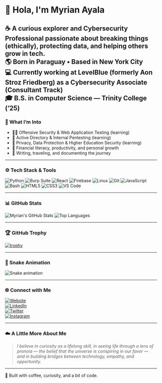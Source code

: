 # 👋 Hola, I'm Myrian Ayala  

☕ A curious explorer and **Cybersecurity Professional** passionate about breaking things (ethically), protecting data, and helping others grow in tech.  
🌎 Born in Paraguay • Based in New York City  
💻 Currently working at **LevelBlue (formerly Aon Stroz Friedberg)** as a **Cybersecurity Associate (Consultant Track)**  
🎓 B.S. in Computer Science — **Trinity College** (‘25)  
---
### 🧠 What I’m Into  
- 🕵️‍♀️ Offensive Security & Web Application Testing (learning)
- 🧩 Active Directory & Internal Pentesting (learning)
- 🌱 Privacy, Data Protection & Higher Education Security (learning)
- 💸 Financial literacy, productivity, and personal growth  
- 🦥 Writing, traveling, and documenting the journey  
---
### ⚙️ Tech Stack & Tools  
![Python](https://img.shields.io/badge/-Python-05122A?style=flat&logo=Python)
![Burp Suite](https://img.shields.io/badge/-Burp_Suite-05122A?style=flat&logo=PortSwigger)
![React](https://img.shields.io/badge/-React-05122A?style=flat&logo=React)
![Firebase](https://img.shields.io/badge/-Firebase-05122A?style=flat&logo=Firebase)
![Linux](https://img.shields.io/badge/-Linux-05122A?style=flat&logo=Linux)
![Git](https://img.shields.io/badge/-Git-05122A?style=flat&logo=Git)
![JavaScript](https://img.shields.io/badge/-JavaScript-05122A?style=flat&logo=JavaScript)
![Bash](https://img.shields.io/badge/-Bash-05122A?style=flat&logo=GNU-Bash)
![HTML5](https://img.shields.io/badge/-HTML5-05122A?style=flat&logo=HTML5)
![CSS3](https://img.shields.io/badge/-CSS3-05122A?style=flat&logo=CSS3)
![VS Code](https://img.shields.io/badge/-VS_Code-05122A?style=flat&logo=Visual-Studio-Code)

---

### 📊 GitHub Stats  
![Myrian's GitHub Stats](https://github-readme-stats.vercel.app/api?username=myrianayala&show_icons=true&theme=radical)
![Top Languages](https://github-readme-stats.vercel.app/api/top-langs/?username=myrianayala&layout=compact&theme=radical)

---

### 🏆 GitHub Trophy  
[![trophy](https://github-profile-trophy.vercel.app/?username=myrianayala&theme=radical&column=7)](https://github.com/ryo-ma/github-profile-trophy)

---

### 🐍 Snake Animation  
![Snake animation](https://github.com/myrianayala/myrianayala/blob/output/github-contribution-grid-snake.svg)

---

### 🌐 Connect with Me  
[![Website](https://img.shields.io/badge/-Website-000000?style=flat&logo=About.me&logoColor=white)](https://myrianayala.com)  
[![LinkedIn](https://img.shields.io/badge/-LinkedIn-0077B5?style=flat&logo=LinkedIn&logoColor=white)](https://www.linkedin.com/in/myrian-ayala)  
[![Twitter](https://img.shields.io/badge/-Twitter-1DA1F2?style=flat&logo=Twitter&logoColor=white)](https://twitter.com)  
[![Instagram](https://img.shields.io/badge/-Instagram-E4405F?style=flat&logo=Instagram&logoColor=white)](https://instagram.com)  

---

### ☁️ A Little More About Me  
> *I believe in curiosity as a lifelong skill, in seeing life through a lens of pronoia — the belief that the universe is conspiring in our favor — and in building bridges between technology, empathy, and opportunity.*

---

🦥 Built with coffee, curiosity, and a bit of code.

